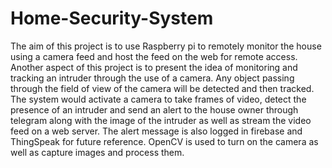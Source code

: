 # Home-Security-System

The aim of this project is to use Raspberry pi to remotely monitor the house using a camera feed and host the feed on the web for remote access. Another aspect of this project is to present the idea of monitoring and tracking an intruder through the use of a camera. Any object passing through the field of view of the camera will be detected and then tracked. The system would activate a camera to take frames of video, detect the presence of an intruder and send an alert to the house owner through telegram along with the image of the intruder as well as stream the video feed on a web server. The alert message is also logged in firebase and ThingSpeak for future reference. OpenCV is used to turn on the camera as well as capture images and process them.

